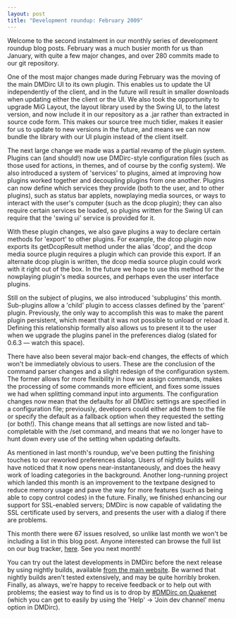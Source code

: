 ```yaml
---
layout: post
title: "Development roundup: February 2009"
---
```

Welcome to the second instalment in our monthly series of development roundup blog posts. February was a much busier month for us than January, with quite a few major changes, and over 280 commits made to our git repository.

One of the most major changes made during February was the moving of the main DMDirc UI to its own plugin. This enables us to update the UI independently of the client, and in the future will result in smaller downloads when updating either the client or the UI. We also took the opportunity to upgrade MiG Layout, the layout library used by the Swing UI, to the latest version, and now include it in our repository as a .jar rather than extracted in source code form. This makes our source tree much tidier, makes it easier for us to update to new versions in the future, and means we can now bundle the library with our UI plugin instead of the client itself.

The next large change we made was a partial revamp of the plugin system. Plugins can (and should!) now use DMDirc-style configuration files (such as those used for actions, in themes, and of course by the config system). We also introduced a system of 'services' to plugins, aimed at improving how plugins worked together and decoupling plugins from one another. Plugins can now define which services they provide (both to the user, and to other plugins), such as status bar applets, nowplaying media sources, or ways to interact with the user's computer (such as the dcop plugin); they can also require certain services be loaded, so plugins written for the Swing UI can require that the 'swing ui' service is provided for it.

With these plugin changes, we also gave plugins a way to declare certain methods for 'export' to other plugins. For example, the dcop plugin now exports its getDcopResult method under the alias 'dcop', and the dcop media source plugin requires a plugin which can provide this export. If an alternate dcop plugin is written, the dcop media source plugin could work with it right out of the box. In the future we hope to use this method for the nowplaying plugin's media sources, and perhaps even the user interface plugins.

Still on the subject of plugins, we also introduced 'subplugins' this month. Sub-plugins allow a 'child' plugin to access classes defined by the 'parent' plugin. Previously, the only way to accomplish this was to make the parent plugin persistent, which meant that it was not possible to unload or reload it. Defining this relationship formally also allows us to present it to the user when we upgrade the plugins panel in the preferences dialog (slated for 0.6.3 — watch this space).

There have also been several major back-end changes, the effects of which won't be immediately obvious to users. These are the conclusion of the command parser changes and a slight redesign of the configuration system. The former allows for more flexibility in how we assign commands, makes the processing of some commands more efficient, and fixes some issues we had when splitting command input into arguments. The configuration changes now mean that the defaults for all DMDirc settings are specified in a configuration file; previously, developers could either add them to the file or specify the default as a fallback option when they requested the setting (or both!). This change means that all settings are now listed and tab-completable with the /set command, and means that we no longer have to hunt down every use of the setting when updating defaults.

As mentioned in last month's roundup, we've been putting the finishing touches to our reworked preferences dialog. Users of nightly builds will have noticed that it now opens near-instantaneously, and does the heavy work of loading categories in the background. Another long-running project which landed this month is an improvement to the textpane designed to reduce memory usage and pave the way for more features (such as being able to copy control codes) in the future. Finally, we finished enhancing our support for SSL-enabled servers; DMDirc is now capable of validating the SSL certificate used by servers, and presents the user with a dialog if there are problems.

This month there were 67 issues resolved, so unlike last month we won't be including a list in this blog post. Anyone interested can browse the full list on our bug tracker, <a href="http://bugs.dmdirc.com/search.php?project_id=1&status_id=80&sticky_issues=on&sortby=last_updated&dir=DESC&hide_status_id=80&filter_by_date=on&start_day=1&end_day=31&start_month=2&end_month=2&start_year=2009&end_year=2009">here</a>. See you next month!

You can try out the latest developments in DMDirc before the next release by using nightly builds, available <a href="http://www.dmdirc.com/nightly">from the main website</a>. Be warned that nightly builds aren't tested extensively, and may be quite horribly broken. Finally, as always, we're happy to receive feedback or to help out with problems; the easiest way to find us is to drop by <a href="irc://irc.quakenet.org/dmdirc">#DMDirc on Quakenet</a> (which you can get to easily by using the 'Help' → 'Join dev channel' menu option in DMDirc).